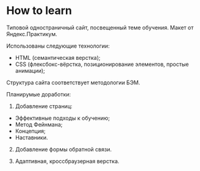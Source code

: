 # How to learn

Типовой одностраничный сайт, посвещенный теме обучения.
Макет от Яндекс.Практикум.

Использованы следующие технологии: 
* HTML (семантическая верстка);
* CSS (флексбокс-вёрстка, позиционирование элементов, простые анимации);

Структура сайта соответствует методологии БЭМ.

Планирумые доработки:
1. Добавление страниц:
* Эффективные подходы к обучению;
* Метод Фейнмана;
* Концепция;
* Наставники.

2. Добавление формы обратной связи.

3. Адаптивная, кроссбраузерная верстка.
